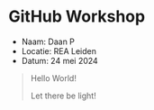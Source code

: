 # GitHub Workshop

- Naam: Daan P
- Locatie: REA Leiden
- Datum: 24 mei 2024

> Hello World!
>
> Let there be light!
